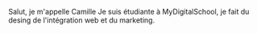 Salut, je m'appelle Camille
Je suis étudiante à MyDigitalSchool, je fait du desing de l'intégration web et du marketing.